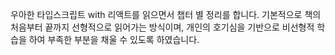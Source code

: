 우아한 타입스크립트 with 리액트를 읽으면서 챕터 별 정리를 합니다.
기본적으로 책의 처음부터 끝까지 선형적으로 읽어가는 방식이며, 개인의 호기심을 기반으로 비선형적 학습을 하여 부족한 부분을 채울 수 있도록 하였습니다.
